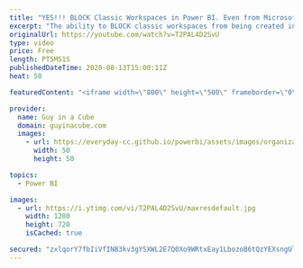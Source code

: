 ```yaml
---
title: "YES!!! BLOCK Classic Workspaces in Power BI. Even from Microsoft Teams!"
excerpt: "The ability to BLOCK classic workspaces from being created in Power BI is finally here! Adam shows you how to implement and what to consider. Create Microsoft Teams without the worry!  Blog: https://powerbi.microsoft.com/blog/announcing-you-can-now-block-classic-workspace-creation/  📢 Upcoming Administration"
originalUrl: https://youtube.com/watch?v=T2PAL4D2SvU
type: video
price: Free
length: PT5M51S
publishedDateTime: 2020-08-13T15:00:11Z
heat: 50

featuredContent: "<iframe width=\"800\" height=\"500\" frameborder=\"0\" src=\"https://www.youtube.com/embed/T2PAL4D2SvU\" allow=\"accelerometer; autoplay; encrypted-media; gyroscope; picture-in-picture\" allowfullscreen></iframe>"

provider:
  name: Guy in a Cube
  domain: guyinacube.com
  images:
    - url: https://everyday-cc.github.io/powerbi/assets/images/organizations/guyinacube.com-50x50.jpg
      width: 50
      height: 50

topics:
  - Power BI

images:
  - url: https://i.ytimg.com/vi/T2PAL4D2SvU/maxresdefault.jpg
    width: 1280
    height: 720
    isCached: true

secured: "zxlqorY7fbIiVfINB3kv3gYSXWL2E7Q0Xo9WRtxEay1LbozoB6tQzYEXsngUlXNhOVRMaLah/IPZHX0PD7q8+AzsczPprMMiECxwqgom4OzB/+Je6qPmMKZpPYT2OVgOpgAaAx7DGB7TMcaK9bcxzSDfFDiVpu0HAJW1bSET8U8EB4Qm2BkGdk8uUhLQZ1fl6v/0iRH3wM4cHyPhjMFEwHxaIOwYy/cql4VgkTsrMfGBwNNv+aAYCja/d7NPCGrbLqgQjQ/5IubAcLGZbNprv2hQA4v4JRTJxlL4h26lDBISYuC+me8BEqaxJifgF2YlR2T40Qu0GUeMph/X6iUsjnoJTXQf2Vs87k5khL/HwoTzil0mzety5f9ZVGC+BTM5NSI/7Zf5jOLHuIbez9ilAf10iN2YAZs377hAk9uqG+U=;fC6CLM9j9ebFJebWiPAmJQ=="
---
```


